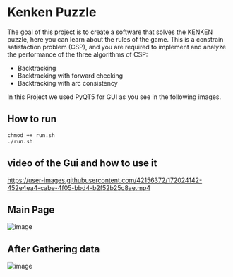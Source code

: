 # Kenken Puzzle

The goal of this project is to create a software that solves the KENKEN puzzle, here you can learn about the rules of the game.
This is a constrain satisfaction problem (CSP), and you are required to implement and analyze the performance of the three algorithms of CSP:

* Backtracking
* Backtracking with forward checking
* Backtracking with arc consistency

In this Project we used PyQT5 for GUI as you see in the following images.
## How to run
```
chmod +x run.sh
./run.sh
```
## video of the Gui and how to use it



https://user-images.githubusercontent.com/42156372/172024142-452e4ea4-cabe-4f05-bbd4-b2f52b25c8ae.mp4


## Main Page
![image](https://user-images.githubusercontent.com/42156372/170793201-4e557536-cb68-4300-a661-4012c2cdbdec.png)
## After Gathering data
![image](https://user-images.githubusercontent.com/42156372/170793383-89bf852c-7d87-48e4-9f9f-ac4d25806b2b.png)
